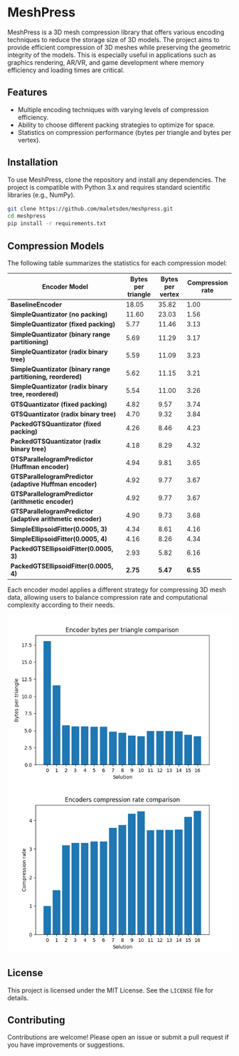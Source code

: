 # MeshPress

MeshPress is a 3D mesh compression library that offers various encoding techniques to reduce the storage size of 3D models. The project aims to provide efficient compression of 3D meshes while preserving the geometric integrity of the models. This is especially useful in applications such as graphics rendering, AR/VR, and game development where memory efficiency and loading times are critical.

## Features

- Multiple encoding techniques with varying levels of compression efficiency.
- Ability to choose different packing strategies to optimize for space.
- Statistics on compression performance (bytes per triangle and bytes per vertex).

## Installation

To use MeshPress, clone the repository and install any dependencies. The project is compatible with Python 3.x and requires standard scientific libraries (e.g., NumPy).

```bash
git clone https://github.com/maletsden/meshpress.git
cd meshpress
pip install -r requirements.txt
```

## Compression Models

The following table summarizes the statistics for each compression model:


| Encoder Model                                                | Bytes per triangle | Bytes per vertex | Compression rate | 
|--------------------------------------------------------------|--------------------|------------------|------------------|
| **BaselineEncoder**                                          | 18.05              | 35.82            | 1.00             |
| **SimpleQuantizator (no packing)**                           | 11.60              | 23.03            | 1.56             | 
| **SimpleQuantizator (fixed packing)**                        | 5.77               | 11.46            | 3.13             | 
| **SimpleQuantizator (binary range partitioning)**            | 5.69               | 11.29            | 3.17             |
| **SimpleQuantizator (radix binary tree)**                    | 5.59               | 11.09            | 3.23             | 
| **SimpleQuantizator (binary range partitioning, reordered)** | 5.62               | 11.15            | 3.21             |
| **SimpleQuantizator (radix binary tree, reordered)**         | 5.54               | 11.00            | 3.26             | 
| **GTSQuantizator (fixed packing)**                           | 4.82               | 9.57             | 3.74             |
| **GTSQuantizator (radix binary tree)**                       | 4.70               | 9.32             | 3.84             | 
| **PackedGTSQuantizator (fixed packing)**                     | 4.26               | 8.46             | 4.23             |
| **PackedGTSQuantizator (radix binary tree)**                 | 4.18               | 8.29             | 4.32             | 
| **GTSParallelogramPredictor (Huffman encoder)**              | 4.94               | 9.81             | 3.65             |
| **GTSParallelogramPredictor (adaptive Huffman encoder)**     | 4.92               | 9.77             | 3.67             |
| **GTSParallelogramPredictor (arithmetic encoder)**           | 4.92               | 9.77             | 3.67             |
| **GTSParallelogramPredictor (adaptive arithmetic encoder)**  | 4.90               | 9.73             | 3.68             |
| **SimpleEllipsoidFitter(0.0005, 3)**                         | 4.34               | 8.61             | 4.16             |
| **SimpleEllipsoidFitter(0.0005, 4)**                         | 4.16               | 8.26             | 4.34             |
| **PackedGTSEllipsoidFitter(0.0005, 3)**                      | 2.93               | 5.82             | 6.16             |
| **PackedGTSEllipsoidFitter(0.0005, 4)**                      | **2.75**           | **5.47**         | **6.55**         |

Each encoder model applies a different strategy for compressing 3D mesh data, allowing users to balance compression rate and computational complexity according to their needs.

![bytes_per_triangle_bar_plot](images/bytes_per_triangle_bar_plot.png) ![compression_rate_bar_plot](images/compression_rate_bar_plot.png)

## License

This project is licensed under the MIT License. See the `LICENSE` file for details.

## Contributing

Contributions are welcome! Please open an issue or submit a pull request if you have improvements or suggestions.

